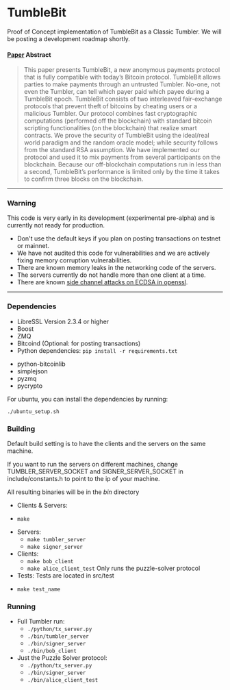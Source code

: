 # TumbleBit

Proof of Concept implementation of TumbleBit as a Classic Tumbler. We will be posting a development roadmap shortly.

#### [Paper](https://eprint.iacr.org/2016/575) Abstract
>This paper presents TumbleBit, a new anonymous payments protocol that is fully compatible with today’s Bitcoin protocol. TumbleBit allows parties to make payments through an untrusted Tumbler. No-one, not even the Tumbler, can tell which payer paid which payee during a TumbleBit epoch. TumbleBit consists of two interleaved fair-exchange protocols that prevent theft of bitcoins by cheating users or a malicious Tumbler. Our protocol combines fast cryptographic computations (performed off the blockchain) with standard bitcoin scripting functionalities (on the blockchain) that realize smart contracts. We prove the security of TumbleBit using the ideal/real world paradigm and the random oracle model; while security follows from the standard RSA assumption. We have implemented our protocol and used it to mix payments from several participants on the blockchain. Because our off-blockchain computations run in less than a second, TumbleBit’s performance is limited only by the time it takes to confirm three blocks on the blockchain.

----
### Warning
This code is very early in its development (experimental pre-alpha) and is currently not ready for production.

* Don't use the default keys if you plan on posting transactions on testnet or mainnet.
* We have not audited this code for vulnerabilities and we are actively fixing memory corruption vulnerabilities.
* There are known memory leaks in the networking code of the servers.
* The servers currently do not handle more than one client at a time.
* There are known [side channel attacks on ECDSA in openssl](https://www.tau.ac.il/~tromer/mobilesc/).

---
### Dependencies

- LibreSSL Version 2.3.4 or higher
- Boost
- ZMQ
- Bitcoind (Optional: for posting transactions)
- Python dependencies: ```pip install -r requirements.txt```
 + python-bitcoinlib
 + simplejson
 + pyzmq
 + pycrypto

For ubuntu, you can install the dependencies by running:
```
./ubuntu_setup.sh
```
### Building

Default build setting is to have the clients and
the servers on the same machine.

If you want to run the servers on different machines,
change TUMBLER_SERVER_SOCKET and SIGNER_SERVER_SOCKET in
include/constants.h to point to the ip of your machine.

All resulting binaries will be in the _bin_ directory

- Clients & Servers:
 + ```make```
- Servers:
  + ```make tumbler_server```
  + ```make signer_server```
- Clients:
  + ```make bob_client```
  + ```make alice_client_test``` Only runs the puzzle-solver protocol
- Tests: Tests are located in src/test
 + ```make test_name```

### Running

- Full Tumbler run:
  + ```./python/tx_server.py```
  + ```./bin/tumbler_server```
  + ```./bin/signer_server```
  + ```./bin/bob_client```
- Just the Puzzle Solver protocol:
  + ```./python/tx_server.py```
  + ```./bin/signer_server```
  + ```./bin/alice_client_test```
